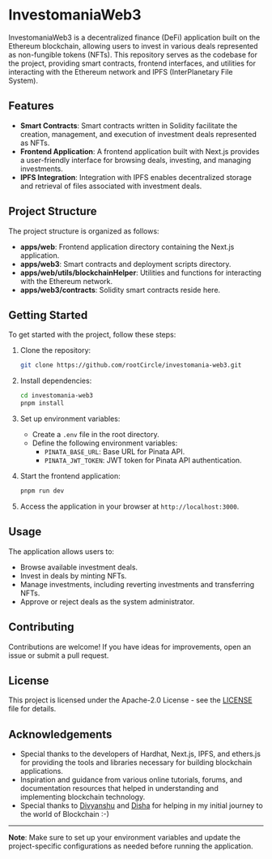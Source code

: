 # InvestomaniaWeb3

InvestomaniaWeb3 is a decentralized finance (DeFi) application built on the Ethereum blockchain, allowing users to invest in various deals represented as non-fungible tokens (NFTs). This repository serves as the codebase for the project, providing smart contracts, frontend interfaces, and utilities for interacting with the Ethereum network and IPFS (InterPlanetary File System).

## Features

- **Smart Contracts**: Smart contracts written in Solidity facilitate the creation, management, and execution of investment deals represented as NFTs.
- **Frontend Application**: A frontend application built with Next.js provides a user-friendly interface for browsing deals, investing, and managing investments.
- **IPFS Integration**: Integration with IPFS enables decentralized storage and retrieval of files associated with investment deals.

## Project Structure

The project structure is organized as follows:

- **apps/web**: Frontend application directory containing the Next.js application.
- **apps/web3**: Smart contracts and deployment scripts directory.
- **apps/web/utils/blockchainHelper**: Utilities and functions for interacting with the Ethereum network.
- **apps/web3/contracts**: Solidity smart contracts reside here.

## Getting Started

To get started with the project, follow these steps:

1. Clone the repository:

   ```bash
   git clone https://github.com/rootCircle/investomania-web3.git
   ```

2. Install dependencies:

   ```bash
   cd investomania-web3
   pnpm install
   ```

3. Set up environment variables:

   - Create a `.env` file in the root directory.
   - Define the following environment variables:
     - `PINATA_BASE_URL`: Base URL for Pinata API.
     - `PINATA_JWT_TOKEN`: JWT token for Pinata API authentication.

4. Start the frontend application:

   ```bash
   pnpm run dev
   ```

5. Access the application in your browser at `http://localhost:3000`.

## Usage

The application allows users to:

- Browse available investment deals.
- Invest in deals by minting NFTs.
- Manage investments, including reverting investments and transferring NFTs.
- Approve or reject deals as the system administrator.

## Contributing

Contributions are welcome! If you have ideas for improvements, open an issue or submit a pull request.

## License

This project is licensed under the Apache-2.0 License - see the [LICENSE](LICENSE) file for details.

## Acknowledgements

- Special thanks to the developers of Hardhat, Next.js, IPFS, and ethers.js for providing the tools and libraries necessary for building blockchain applications.
- Inspiration and guidance from various online tutorials, forums, and documentation resources that helped in understanding and implementing blockchain technology.
- Special thanks to [Divyanshu](https://github.com/15IITian) and [Disha](https://github.com/Dis1309) for helping in my initial journey to the world of Blockchain :-)

---

**Note**: Make sure to set up your environment variables and update the project-specific configurations as needed before running the application.